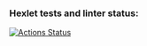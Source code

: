 ### Hexlet tests and linter status:
[![Actions Status](https://github.com/Zimushka/python-project-lvl1/workflows/hexlet-check/badge.svg)](https://github.com/Zimushka/python-project-lvl1/actions)